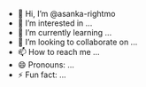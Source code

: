 - 👋 Hi, I’m @asanka-rightmo
- 👀 I’m interested in ...
- 🌱 I’m currently learning ...
- 💞️ I’m looking to collaborate on ...
- 📫 How to reach me ...
- 😄 Pronouns: ...
- ⚡ Fun fact: ...

<!---
asanka-rightmo/asanka-rightmo is a ✨ special ✨ repository because its `README.md` (this file) appears on your GitHub profile.
You can click the Preview link to take a look at your changes.
--->
